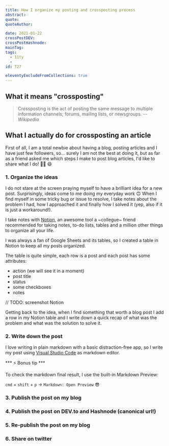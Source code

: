 ```yaml
---
title: How I organize my posting and crossposting process
abstract: 
quote: 
quoteAuthor: 

date: 2021-01-22
crossPostDEV: 
crossPostHashnode: 
mainTag: 
tags:
  - 11ty
  - 
id: T27

eleventyExcludeFromCollections: true
---
```


## What it means "crossposting"

> Crossposting is the act of posting the same message to multiple information channels; forums, mailing lists, or newsgroups.
> -- <cite>Wikipedia</cite>

## What I actually do for crossposting an article

First of all, I am a total newbie about having a blog, posting articles and I have just few followers, so... surely I am not the best at doing it, but as far as a friend asked me which steps I make to post blog articles, I'd like to share what I do! 💪🏻 😄

### 1. Organize the ideas

I do not stare at the screen praying myself to have a brilliant idea for a new post. Surprisingly, ideas come to me doing my everyday work 🙃 When I find myself in some tricky bug or issue to resolve, I take notes about the problem I had, how I approached it and finally how I solved it (yep, also if it is just a workaround!).

I take notes with [Notion](), an awesome tool a ~collegue~ friend recommended for taking notes, to-do lists, tables and a million other things to organize all your life.

I was always a fan of Google Sheets and its tables, so I created a table in Notion to keep all my posts organized.

The table is quite simple, each row is a post and each post has some attributes:

- action (we will see it in a moment)
- post title
- status
- some checkboxes
- notes

// TODO: screenshot Notion

Getting back to the idea, when I find something that worth a blog post I add a row in my Notion table and I write down a quick recap of what was the problem and what was the solution to solve it.

### 2. Write down the post

I love writing in plain markdown with a basic distraction-free app, so I write my post using [Visual Studio Code]() as markdown editor.

*** ⚡️ Bonus tip ***

To check the markdown final result, I use the built-in Markdown Preview:

`cmd` + `shift` + `p` -> `Markdown: Open Preview` 😎

### 3. Publish the post on my blog

### 4. Publish the post on DEV.to and Hashnode (canonical url!)

### 5. Re-publish the post on my blog

### 6. Share on twitter
